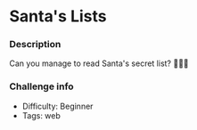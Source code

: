 # Santa's Lists

### Description
Can you manage to read Santa's secret list? 🎅🎅🎅

### Challenge info
- Difficulty: Beginner
- Tags: web
